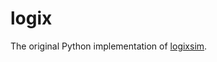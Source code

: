 logix
=====

The original Python implementation of [logixsim](http://www.github.com/kenzierocks/logixsim).
